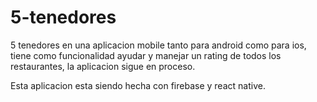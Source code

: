 # 5-tenedores
5 tenedores en una aplicacion mobile tanto para android como para ios, tiene como funcionalidad ayudar y manejar un rating de todos los restaurantes, la aplicacion sigue en proceso.

Esta aplicacion esta siendo hecha con firebase y react native.
